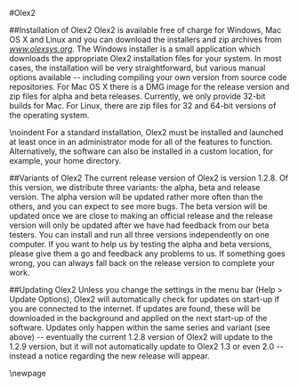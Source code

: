 #Olex2

##Installation of Olex2
Olex2 is available free of charge for Windows, Mac OS X and Linux and you can download the installers and zip archives from *www.olexsys.org*. The Windows installer is a small application which downloads the appropriate Olex2 installation files for your system. In most cases, the installation will be very straightforward, but various manual options available -- including compiling your own version from source code repositories. For Mac OS X there is a DMG image for the release version and zip files for alpha and beta releases. Currently, we only provide 32-bit builds for Mac. For Linux, there are zip files for 32 and 64-bit versions of the operating system.

\noindent
For a standard installation, Olex2 must be installed and launched at least once in an administrator mode for all of the features to function. Alternatively, the software can also be installed in a custom location, for example, your home directory.

##Variants of Olex2
The current release version of Olex2 is version 1.2.8. Of this version, we distribute three variants: the alpha, beta and release version. The alpha version will be updated rather more often than the others, and you can expect to see more bugs. The beta version will be updated once we are close to making an official release and the release version will only be updated after we have had feedback from our beta testers. You can install and run all three versions independently on one computer. If you want to help us by testing the alpha and beta versions, please give them a go and feedback any problems to us. If something goes wrong, you can always fall back on the release version to complete your work.

##Updating Olex2
Unless you change the settings in the menu bar (Help > Update Options), Olex2 will automatically check for updates on start-up if you are connected to the internet. If updates are found, these will be downloaded in the background and applied on the next start-up of the software. Updates only happen within the same series and variant (see above) -- eventually the current 1.2.8 version of Olex2 will update to the 1.2.9 version, but it will not automatically update to Olex2 1.3 or even 2.0 -- instead a notice regarding the new release will appear.

\newpage
